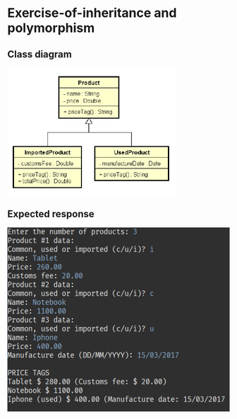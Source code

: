 #  Exercise-of-inheritance and polymorphism



## Class diagram

<img src= "img\2.png">

## Expected response



<img src= "img\1.png">







